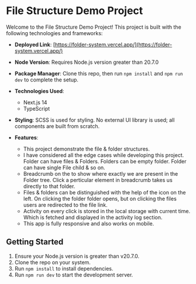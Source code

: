 # File Structure Demo Project

Welcome to the File Structure Demo Project! This project is built with the following technologies and frameworks:

- **Deployed Link**: [https://folder-system.vercel.app/](https://folder-system.vercel.app/)
- **Node Version**: Requires Node.js version greater than 20.7.0
- **Package Manager**: Clone this repo, then run `npm install` and `npm run dev` to complete the setup.
- **Technologies Used**:
  - Next.js 14
  - TypeScript

- **Styling**: SCSS is used for styling. No external UI library is used; all components are built from scratch.
- **Features**:
  - This project demonstrate the file & folder structures.
  - I have considered all the edge cases while developing this project. Folder can have files & Folders. Folders can be empty folder. Folder can have single File child & so on.
  - Breadcrumb on the to show where exactly we are present in the Folder tree. Click a perticular element in breadcrumb takes us directly to that folder.
  - Files & folders can be distinguished with the help of the icon on the left. On clicking the folder folder opens, but on clicking the files users are redirected to the file link.
  - Activity on every click is stored in the local storage with current time. Which is fetched and displayed in the activity log section.
  - This app is fully responsive and also works on mobile.

## Getting Started

1. Ensure your Node.js version is greater than v20.7.0.
2. Clone the repo on your system.
3. Run `npm install` to install dependencies.
4. Run `npm run dev` to start the development server.
